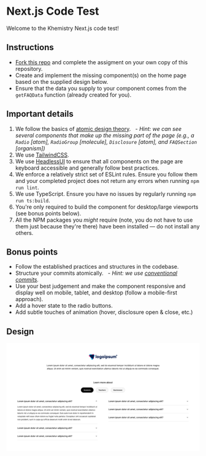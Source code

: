 # Next.js Code Test

Welcome to the Khemistry Next.js code test!

## Instructions

- [Fork this repo](https://github.com/growthops-digital/nextjs-code-test/fork) and complete the assigment on your own copy of this repository.
- Create and implement the missing component(s) on the home page based on the supplied design below.
- Ensure that the data you supply to your component comes from the `getFAQData` function (already created for you).

## Important details

1. We follow the basics of [atomic design theory](https://atomicdesign.bradfrost.com/chapter-2/).
  - *Hint: we can see several components that make up the missing part of the page (e.g., a `Radio` [atom], `RadioGroup` [molecule], `Disclosure` [atom], and `FAQSection` [organism])*
2. We use [TailwindCSS](https://tailwindcss.com/).
3. We use [HeadlessUI](https://headlessui.com/) to ensure that all components on the page are keyboard accessible and generally follow best practices.
4. We enforce a relatively strict set of ESLint rules. Ensure you follow them and your completed project does not return any errors when running `npm run lint`.
5. We use TypeScript. Ensure you have no issues by regularly running `npm run ts:build`.
6. You're only required to build the component for desktop/large viewports (see bonus points below).
7. All the NPM packages you *might* require (note, you do not have to use them just because they're there) have been installed — do not install any others.

## Bonus points

- Follow the established practices and structures in the codebase.
- Structure your commits atomically.
  - *Hint: we use [conventional commits](https://www.conventionalcommits.org/en/v1.0.0/).*
- Use your best judgement and make the component responsive and display well on mobile, tablet, and desktop (follow a mobile-first approach).
- Add a hover state to the radio buttons.
- Add subtle touches of animation (hover, disclosure open & close, etc.)

## Design

![home page design](design.png)

